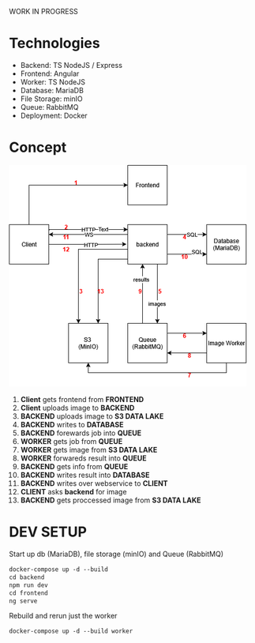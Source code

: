 WORK IN PROGRESS

# Technologies

- Backend: TS NodeJS / Express
- Frontend: Angular
- Worker: TS NodeJS
- Database: MariaDB
- File Storage: minIO
- Queue: RabbitMQ
- Deployment: Docker

# Concept

![Concept Image](./.img/concept.png)

1. **Client** gets frontend from **FRONTEND**
2. **Client** uploads image to **BACKEND**
3. **BACKEND** uploads image to **S3 DATA LAKE**
4. **BACKEND** writes to **DATABASE**
5. **BACKEND** forewards job into **QUEUE**
6. **WORKER** gets job from **QUEUE**
7. **WORKER** gets image from **S3 DATA LAKE**
8. **WORKER** forwareds result into **QUEUE**
9. **BACKEND** gets info from **QUEUE**
10. **BACKEND** writes result into **DATABASE**
11. **BACKEND** writes over webservice to **CLIENT**
12. **CLIENT** asks **backend** for image
13. **BACKEND** gets proccessed image from **S3 DATA LAKE**

# DEV SETUP

Start up db (MariaDB), file storage (minIO) and Queue (RabbitMQ)

```shell
docker-compose up -d --build
cd backend
npm run dev
cd frontend
ng serve
```

Rebuild and rerun just the worker

```shell
docker-compose up -d --build worker
```
